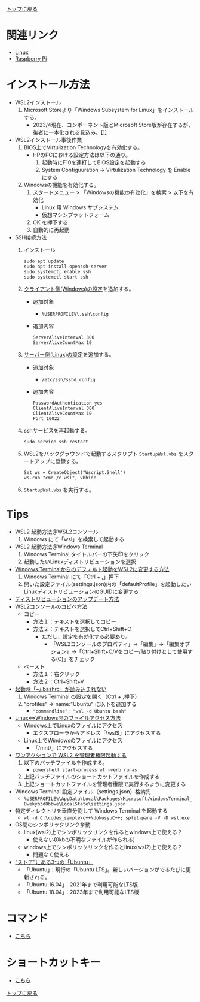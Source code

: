 [トップに戻る](../index.md)

# 関連リンク

- [Linux](../linux_sft/linux.md)
- [Raspberry Pi](../raspberrypi_sft/raspberrypi.md)

# インストール方法

- WSL2インストール
    1. Microsoft Storeより「Windows Subsystem for Linux」をインストールする。
        - 2023/4現在、コンポーネント版とMicrosoft Store版が存在するが、後者に一本化される見込み。[[1]](https://ascii.jp/elem/000/004/120/4120511/)
- WSL2インストール事後作業
    1. BIOS上でVirtulization Technologyを有効化する。
        - HPのPCにおける設定方法は以下の通り。
            1. 起動時にF10を連打してBIOS設定を起動する
            2. System Configuuration -> Virtulization Technology を Enable にする
    2. Windowsの機能を有効化する。
        1. スタートメニュー > 「Windowsの機能の有効化」を検索 > 以下を有効化
            - Linux 用 Windows サブシステム
            - 仮想マシンプラットフォーム
        2. OK を押下する
        3. 自動的に再起動
- SSH接続方法
    1. インストール

        ```shell
        sudo apt update
        sudo apt install openssh-server
        sudo systemctl enable ssh
        sudo systemctl start ssh
        ```

    2. [クライアント側(Windows)の設定](https://kaworu.jpn.org/security/ssh%E6%8E%A5%E7%B6%9A%E3%81%8C%E8%87%AA%E5%8B%95%E5%88%87%E6%96%AD%E3%81%95%E3%82%8C%E3%82%8B%E5%A0%B4%E5%90%88%E3%81%AE%E5%9B%9E%E9%81%BF%E6%96%B9%E6%B3%95)を追加する。
        - 追加対象
            - `%USERPROFILE%\.ssh\config`
        - 追加内容

            ```shell
            ServerAliveInterval 300
            ServerAliveCountMax 10
            ```

    3. [サーバー側(Linux)の設定](https://www.xenos.jp/~zen/blog2/index.php/2020/06/14/post-3987/)を追加する。
        - 追加対象
            - `/etc/ssh/sshd_config`
        - 追加内容

            ```shell
            PasswordAuthentication yes
            ClientAliveInterval	300
            ClientAliveCountMax	10
            Port 10022
            ```

    4. sshサービスを再起動する。

        ```shell
        sudo service ssh restart
        ```

    5. WSL2をバックグラウンドで起動するスクリプト `StartupWsl.vbs` をスタートアップに登録する。

        ```vbs
        Set ws = CreateObject("Wscript.Shell")
        ws.run "cmd /c wsl", vbhide
        ```

    6. `StartupWsl.vbs` を実行する。

# Tips

- WSL2 起動方法＠WSL2コンソール
	1. Windows にて「wsl」を検索して起動する
- WSL2 起動方法＠Windows Terminal
	1. Windows Terminal タイトルバーの下矢印をクリック
	1. 起動したいLinuxディストリビューションを選択
- [Windows Terminalからのデフォルト起動をWSL2に変更する方法](https://www.asobou.co.jp/blog/web/windows-terminal#3_Windows_TerminalWSL2)
	1. Windows Terminal にて「Ctrl + ,」押下
	1. 開いた設定ファイル(settings.json)内の「defaultProfile」を起動したいLinuxディストリビューションのGUIDに変更する
- [ディストリビューションのアップデート方法](https://qiita.com/matarillo/items/98d7452967987fe5d633)
- [WSL2コンソールのコピペ方法](https://qiita.com/kenji0x02/items/f77008985818583bf32b)
	- コピー
		- 方法１：テキストを選択してコピー
		- 方法２：テキストを選択してCtrl+Shift+C
			- ただし、設定を有効化する必要あり。
				- 「WSL2コンソールのプロパティ」->「編集」->「編集オプション」->「Ctrl+Shift+C/Vをコピー/貼り付けとして使用する(C)」をチェック
	- ペースト
		- 方法１：右クリック
		- 方法２：Ctrl+Shift+V
- [起動時「~/.bashrc」が読み込まれない](https://qiita.com/ozroro/items/0baac26be01ee5ab41d6)
	1. Windows Terminal の設定を開く（Ctrl + ,押下）
	1. "profiles" → name:"Ubuntu" に以下を追加する
		- `"commandline": "wsl -d Ubuntu bash"`
- [Linux⇔Windows間のファイルアクセス方法](https://qiita.com/Uchitaso/items/6e0a7859e87bb8bdb527)
	- Windows上でLinuxのファイルにアクセス
		- エクスプローラからアドレス「\\wsl$」にアクセスする
	- Linux上でWindowsのファイルにアクセス
		- 「/mnt/」にアクセスする
- [ワンアクションで WSL2 を管理者権限起動する](https://www.xenos.jp/~zen/blog2/index.php/2020/05/31/post-3944/)
	1. 以下のバッチファイルを作成する。
		- `powershell start-process wt -verb runas`
	1. 上記バッチファイルのショートカットファイルを作成する
	1. 上記ショートカットファイルを管理者権限で実行するように変更する
- Windows Terminal 設定ファイル（settings.json）格納先
	- `%USERPROFILE%\AppData\Local\Packages\Microsoft.WindowsTerminal_8wekyb3d8bbwe\LocalState\settings.json`
- 特定ディレクトリを垂直分割して Windows Terminal を起動する
	- `wt -d C:\codes_sample\c++\dokusyuC++; split-pane -V -D wsl.exe`
- OS間のシンボリックリンク挙動
	- linux(wsl2)上でシンボリックリンクを作るとwindows上で使える？
		- 使えない(0kbの不明なファイルが作られる)
	- windows上でシンボリックリンクを作るとlinux(wsl2)上で使える？
		- 問題なく使える
- [“ストア”にある3つの「Ubuntu」](https://forest.watch.impress.co.jp/docs/serial/yajiuma/1134055.html)
	- 「Ubuntu」：現行の「Ubuntu LTS」。新しいバージョンがでるたびに更新される。
	- 「Ubuntu 16.04」：2021年まで利用可能なLTS版
	- 「Ubuntu 18.04」：2023年まで利用可能なLTS版

# コマンド

- [こちら](../linux_sft/linux.md)

# ショートカットキー

- [こちら](../linux_sft/linux.md)

[トップに戻る](../index.md)
